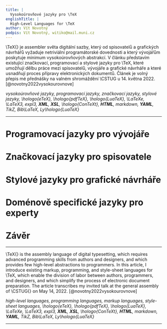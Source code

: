 ```yaml
---
title: |
  Vysokoúrovňové jazyky pro \TeX
englishTitle: |
  High-Level Languages for \TeX
author: Vít Novotný
podpis: Vít Novotný, witiko@mail.muni.cz
---
```


\TeX{} je assembler světa digitální sazby, který od spisovatelů a grafických
návrhářů vyžaduje netriviální programátorské dovednosti a který vývojářům
poskytuje minimum vysokoúrovňových abstrakcí. V článku představím existující
značkovací, programovací a stylové jazyky pro \TeX, které umožňují dělbu práce
mezi spisovatelů, vývojáře a grafické návrháře a které usnadňují proces
přípravy elektronických dokumentů. Článek je volný přepis mé přednášky na
valném shromáždění \CSTUG u 14. května 2022. [@novotny2022vysokourovnove]

*vysokoúrovňové jazyky, programovací jazyky, značkovací jazyky, stylové jazyky,
\hologo{eTeX}, \hologo{pdfTeX}, \hologo{LuaTeX}, \LaTeXe, \LaTeX3, expl3,
**XML**, **XSL**, \hologo{ConTeXt}, **HTML**, markdown, **YAML**, Ti$k$Z,
Bib\LaTeX, Ly\hologo{LuaTeX}*

***

# Programovací jazyky pro vývojáře
# Značkovací jazyky pro spisovatele
# Stylové jazyky pro grafické návrháře
# Doménově specifické jazyky pro experty
# Závěr

***

\TeX{} is the assembly language of digital typesetting, which requires advanced
programming skills from authors and designers, and which provides few
high-level abstractions to programmers. In this article, I introduce existing
markup, programming, and style-sheet languages for \TeX, which enable the
division of labor between authors, programmers, and designers, and which
simplify the process of electronic document preparation. The article
transcribes my invited talk at the general assembly of \CSTUG{} on May 14,
2022. [@novotny2022vysokourovnove]

*high-level languages, programming languages, markup languages, style-sheet
languages, \hologo{eTeX}, \hologo{pdfTeX}, \hologo{LuaTeX}, \LaTeXe, \LaTeX3,
expl3, **XML**, **XSL**, \hologo{ConTeXt}, **HTML**, markdown, **YAML**,
Ti$k$Z, Bib\LaTeX, Ly\hologo{LuaTeX}*

***
